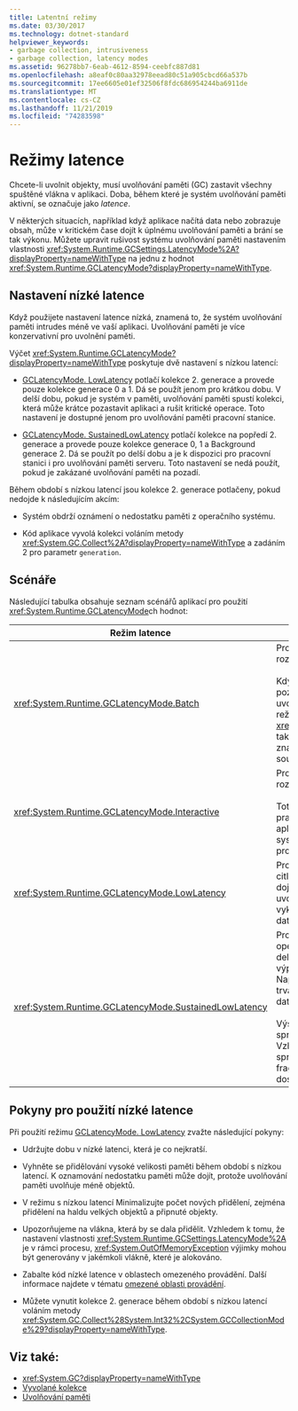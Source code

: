 ```yaml
---
title: Latentní režimy
ms.date: 03/30/2017
ms.technology: dotnet-standard
helpviewer_keywords:
- garbage collection, intrusiveness
- garbage collection, latency modes
ms.assetid: 96278bb7-6eab-4612-8594-ceebfc887d81
ms.openlocfilehash: a8eaf0c80aa32978eead80c51a905cbcd66a537b
ms.sourcegitcommit: 17ee6605e01ef32506f8fdc686954244ba6911de
ms.translationtype: MT
ms.contentlocale: cs-CZ
ms.lasthandoff: 11/21/2019
ms.locfileid: "74283598"
---
```

# <a name="latency-modes"></a>Režimy latence

Chcete-li uvolnit objekty, musí uvolňování paměti (GC) zastavit všechny spuštěné vlákna v aplikaci. Doba, během které je systém uvolňování paměti aktivní, se označuje jako *latence*.

V některých situacích, například když aplikace načítá data nebo zobrazuje obsah, může v kritickém čase dojít k úplnému uvolňování paměti a brání se tak výkonu. Můžete upravit rušivost systému uvolňování paměti nastavením vlastnosti <xref:System.Runtime.GCSettings.LatencyMode%2A?displayProperty=nameWithType> na jednu z hodnot <xref:System.Runtime.GCLatencyMode?displayProperty=nameWithType>.

## <a name="low-latency-settings"></a>Nastavení nízké latence

Když použijete nastavení latence nízká, znamená to, že systém uvolňování paměti intrudes méně ve vaší aplikaci. Uvolňování paměti je více konzervativní pro uvolnění paměti.

Výčet <xref:System.Runtime.GCLatencyMode?displayProperty=nameWithType> poskytuje dvě nastavení s nízkou latencí:

- [GCLatencyMode. LowLatency](xref:System.Runtime.GCLatencyMode.LowLatency) potlačí kolekce 2. generace a provede pouze kolekce generace 0 a 1. Dá se použít jenom pro krátkou dobu. V delší dobu, pokud je systém v paměti, uvolňování paměti spustí kolekci, která může krátce pozastavit aplikaci a rušit kritické operace. Toto nastavení je dostupné jenom pro uvolňování paměti pracovní stanice.

- [GCLatencyMode. SustainedLowLatency](xref:System.Runtime.GCLatencyMode.SustainedLowLatency) potlačí kolekce na popředí 2. generace a provede pouze kolekce generace 0, 1 a Background generace 2. Dá se použít po delší dobu a je k dispozici pro pracovní stanici i pro uvolňování paměti serveru. Toto nastavení se nedá použít, pokud je zakázané uvolňování paměti na pozadí.

Během období s nízkou latencí jsou kolekce 2. generace potlačeny, pokud nedojde k následujícím akcím:

- Systém obdrží oznámení o nedostatku paměti z operačního systému.

- Kód aplikace vyvolá kolekci voláním metody <xref:System.GC.Collect%2A?displayProperty=nameWithType> a zadáním 2 pro parametr `generation`.

## <a name="scenarios"></a>Scénáře

Následující tabulka obsahuje seznam scénářů aplikací pro použití <xref:System.Runtime.GCLatencyMode>ch hodnot:

|Režim latence|Scénáře aplikací|
|------------------|---------------------------|
|<xref:System.Runtime.GCLatencyMode.Batch>|Pro aplikace, které nemají žádné uživatelské rozhraní (UI) nebo serverové operace.<br /><br />Když je zakázané uvolňování paměti na pozadí, jedná se o výchozí režim pro uvolnění paměti pracovní stanice a serveru. režim <xref:System.Runtime.GCLatencyMode.Batch> také přepisuje nastavení [gcConcurrent](../../framework/configure-apps/file-schema/runtime/gcconcurrent-element.md) , to znamená, že zabrání na pozadí nebo souběžných kolekcích.|
|<xref:System.Runtime.GCLatencyMode.Interactive>|Pro většinu aplikací, které mají uživatelské rozhraní.<br /><br />Toto je výchozí režim pro uvolňování paměti pracovních stanic a serverů. Pokud je však aplikace hostována, má přednost nastavení systému uvolňování paměti hostitelského procesu.|
|<xref:System.Runtime.GCLatencyMode.LowLatency>|Pro aplikace, které mají krátkodobé, časově citlivé operace, během kterých by mohlo dojít k přerušení výpadků ze systému uvolňování paměti. Například aplikace, které vykreslují animace nebo funkce pro získání dat.|
|<xref:System.Runtime.GCLatencyMode.SustainedLowLatency>|Pro aplikace, které mají časově náročné operace pro obsaženou, ale potenciálně delší dobu, kdy může dojít k přerušení výpadků ze systému uvolňování paměti. Například aplikace, které vyžadují dobu trvání rychlé odezvy v době, kdy se mění data trhu během doby obchodování.<br /><br />Výsledkem tohoto režimu je větší spravovaná velikost haldy než jiné režimy. Vzhledem k tomu, že nástroj nekomprimuje spravovanou haldu, je možné zvýšit fragmentaci. Ujistěte se, že je k dispozici dostatek paměti.|

## <a name="guidelines-for-using-low-latency"></a>Pokyny pro použití nízké latence

Při použití režimu [GCLatencyMode. LowLatency](xref:System.Runtime.GCLatencyMode.LowLatency) zvažte následující pokyny:

- Udržujte dobu v nízké latenci, která je co nejkratší.

- Vyhněte se přidělování vysoké velikosti paměti během období s nízkou latencí. K oznamování nedostatku paměti může dojít, protože uvolňování paměti uvolňuje méně objektů.

- V režimu s nízkou latencí Minimalizujte počet nových přidělení, zejména přidělení na haldu velkých objektů a připnuté objekty.

- Upozorňujeme na vlákna, která by se dala přidělit. Vzhledem k tomu, že nastavení vlastnosti <xref:System.Runtime.GCSettings.LatencyMode%2A> je v rámci procesu, <xref:System.OutOfMemoryException> výjimky mohou být generovány v jakémkoli vlákně, které je alokováno.

- Zabalte kód nízké latence v oblastech omezeného provádění. Další informace najdete v tématu [omezené oblasti provádění](../../../docs/framework/performance/constrained-execution-regions.md).

- Můžete vynutit kolekce 2. generace během období s nízkou latencí voláním metody <xref:System.GC.Collect%28System.Int32%2CSystem.GCCollectionMode%29?displayProperty=nameWithType>.

## <a name="see-also"></a>Viz také:

- <xref:System.GC?displayProperty=nameWithType>
- [Vyvolané kolekce](../../../docs/standard/garbage-collection/induced.md)
- [Uvolňování paměti](../../../docs/standard/garbage-collection/index.md)
